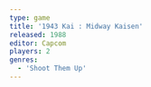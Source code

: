 ```yaml
---
type: game
title: '1943 Kai : Midway Kaisen'
released: 1988
editor: Capcom
players: 2
genres:
  - 'Shoot Them Up'
---
```

